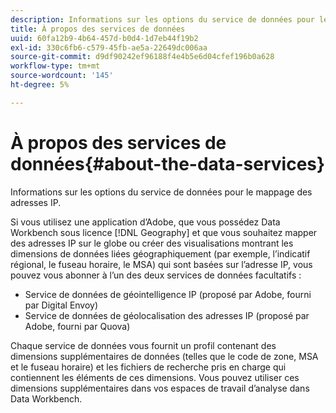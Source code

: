 ```yaml
---
description: Informations sur les options du service de données pour le mappage des adresses IP.
title: À propos des services de données
uuid: 60fa12b9-4b64-457d-b0d4-1d7eb44f19b2
exl-id: 330c6fb6-c579-45fb-ae5a-22649dc006aa
source-git-commit: d9df90242ef96188f4e4b5e6d04cfef196b0a628
workflow-type: tm+mt
source-wordcount: '145'
ht-degree: 5%

---
```


# À propos des services de données{#about-the-data-services}

Informations sur les options du service de données pour le mappage des adresses IP.

Si vous utilisez une application d’Adobe, que vous possédez Data Workbench sous licence [!DNL Geography] et que vous souhaitez mapper des adresses IP sur le globe ou créer des visualisations montrant les dimensions de données liées géographiquement (par exemple, l’indicatif régional, le fuseau horaire, le MSA) qui sont basées sur l’adresse IP, vous pouvez vous abonner à l’un des deux services de données facultatifs :

* Service de données de géointelligence IP (proposé par Adobe, fourni par Digital Envoy)
* Service de données de géolocalisation des adresses IP (proposé par Adobe, fourni par Quova)

Chaque service de données vous fournit un profil contenant des dimensions supplémentaires de données (telles que le code de zone, MSA et le fuseau horaire) et les fichiers de recherche pris en charge qui contiennent les éléments de ces dimensions. Vous pouvez utiliser ces dimensions supplémentaires dans vos espaces de travail d’analyse dans Data Workbench.
